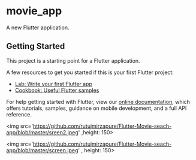 # movie_app

A new Flutter application.

## Getting Started

This project is a starting point for a Flutter application.



A few resources to get you started if this is your first Flutter project:

- [Lab: Write your first Flutter app](https://flutter.dev/docs/get-started/codelab)
- [Cookbook: Useful Flutter samples](https://flutter.dev/docs/cookbook)

For help getting started with Flutter, view our
[online documentation](https://flutter.dev/docs), which offers tutorials,
samples, guidance on mobile development, and a full API reference.


<img src='https://github.com/rutujmirzapure/Flutter-Movie-seach-app/blob/master/sreen2.jpeg' ,height: 150>

<img src='https://github.com/rutujmirzapure/Flutter-Movie-seach-app/blob/master/screen.jpeg' , height: 150>
